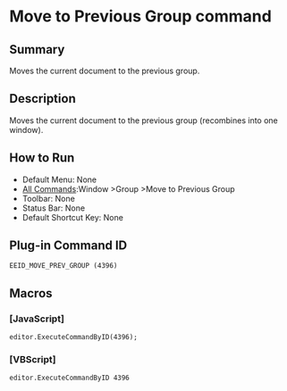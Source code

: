 # Move to Previous Group command

## Summary

Moves the current document to the previous group.

## Description

Moves the current document to the previous group (recombines into one window).

## How to Run

- Default Menu: None
- [All Commands](../tools/all_commands):Window
\>Group \>Move to Previous Group
- Toolbar: None
- Status Bar: None
- Default Shortcut Key: None

## Plug-in Command ID

```
EEID_MOVE_PREV_GROUP (4396)```

## Macros

### \[JavaScript\]

```
editor.ExecuteCommandByID(4396);
```

### \[VBScript\]

```
editor.ExecuteCommandByID 4396
```
